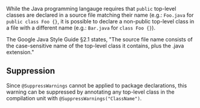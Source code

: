 While the Java programming langauge requires that `public` top-level classes are
declared in a source file matching their name (e.g.: `Foo.java` for `public
class Foo {}`, it is possible to declare a non-public top-level class in a file
with a different name (e.g.: `Bar.java` for `class Foo {}`).

The Google Java Style Guide §2.1 states, "The source file name consists of the
case-sensitive name of the top-level class it contains, plus the .java
extension."

## Suppression

Since `@SuppressWarnings` cannot be applied to package declarations, this
warning can be suppressed by annotating any top-level class in the compilation
unit with `@SuppressWarnings("ClassName")`.

